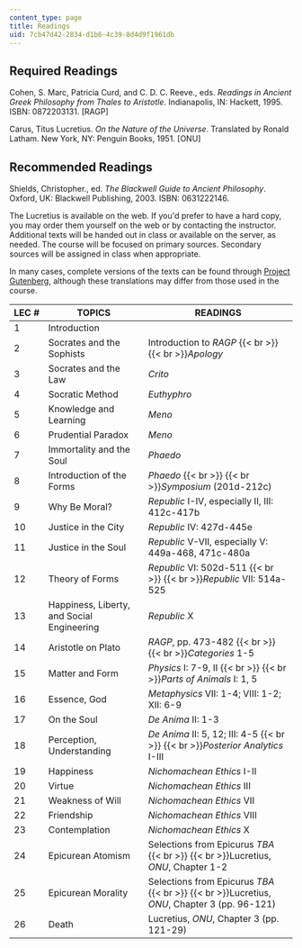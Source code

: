 ```yaml
---
content_type: page
title: Readings
uid: 7cb47d42-2834-d1b6-4c39-8d4d9f1961db
---
```


Required Readings
-----------------

Cohen, S. Marc, Patricia Curd, and C. D. C. Reeve., eds. _Readings in Ancient Greek Philosophy from Thales to Aristotle_. Indianapolis, IN: Hackett, 1995. ISBN: 0872203131. \[RAGP\]

Carus, Titus Lucretius. _On the Nature of the Universe_. Translated by Ronald Latham. New York, NY: Penguin Books, 1951. \[ONU\]

Recommended Readings
--------------------

Shields, Christopher., ed. _The Blackwell Guide to Ancient Philosophy_. Oxford, UK: Blackwell Publishing, 2003. ISBN: 0631222146.

The Lucretius is available on the web. If you'd prefer to have a hard copy, you may order them yourself on the web or by contacting the instructor. Additional texts will be handed out in class or available on the server, as needed. The course will be focused on primary sources. Secondary sources will be assigned in class when appropriate.

In many cases, complete versions of the texts can be found through [Project Gutenberg](http://www.gutenberg.org/), although these translations may differ from those used in the course.

| LEC # | TOPICS | READINGS |
| --- | --- | --- |
| 1 | Introduction | &nbsp; |
| 2 | Socrates and the Sophists | Introduction to _RAGP_  {{< br >}}  {{< br >}}_Apology_ |
| 3 | Socrates and the Law | _Crito_ |
| 4 | Socratic Method | _Euthyphro_ |
| 5 | Knowledge and Learning | _Meno_ |
| 6 | Prudential Paradox | _Meno_ |
| 7 | Immortality and the Soul | _Phaedo_ |
| 8 | Introduction of the Forms | _Phaedo_  {{< br >}}  {{< br >}}_Symposium_ (201d-212c) |
| 9 | Why Be Moral? | _Republic_ I-IV, especially II, III: 412c-417b |
| 10 | Justice in the City | _Republic_ IV: 427d-445e |
| 11 | Justice in the Soul | _Republic_ V-VII, especially V: 449a-468, 471c-480a |
| 12 | Theory of Forms | _Republic_ VI: 502d-511  {{< br >}}  {{< br >}}_Republic_ VII: 514a-525 |
| 13 | Happiness, Liberty, and Social Engineering | _Republic_ X |
| 14 | Aristotle on Plato | _RAGP_, pp. 473-482  {{< br >}}  {{< br >}}_Categories_ 1-5 |
| 15 | Matter and Form | _Physics_ I: 7-9, II  {{< br >}}  {{< br >}}_Parts of Animals_ I: 1, 5 |
| 16 | Essence, God | _Metaphysics_ VII: 1-4; VIII: 1-2; XII: 6-9 |
| 17 | On the Soul | _De Anima_ II: 1-3 |
| 18 | Perception, Understanding | _De Anima_ II: 5, 12; III: 4-5  {{< br >}}  {{< br >}}_Posterior Analytics_ I-III |
| 19 | Happiness | _Nichomachean Ethics_ I-II |
| 20 | Virtue | _Nichomachean Ethics_ III |
| 21 | Weakness of Will | _Nichomachean Ethics_ VII |
| 22 | Friendship | _Nichomachean Ethics_ VIII |
| 23 | Contemplation | _Nichomachean Ethics_ X |
| 24 | Epicurean Atomism | Selections from Epicurus _TBA_  {{< br >}}  {{< br >}}Lucretius, _ONU_, Chapter 1-2 |
| 25 | Epicurean Morality | Selections from Epicurus _TBA_  {{< br >}}  {{< br >}}Lucretius, _ONU_, Chapter 3 (pp. 96-121) |
| 26 | Death | Lucretius, _ONU_, Chapter 3 (pp. 121-29)